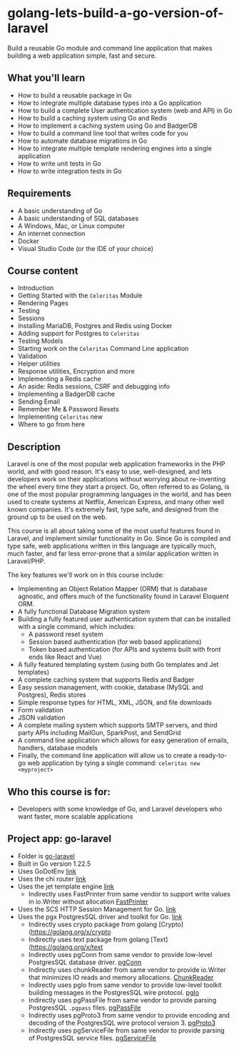 # golang-lets-build-a-go-version-of-laravel
Build a reusable Go module and command line application that makes building a web application simple, fast and secure.

## What you'll learn
- How to build a reusable package in Go
- How to integrate multiple database types into a Go application
- How to build a complete User authentication system (web and API) in Go
- How to build a caching system using Go and Redis
- How to implement a caching system using Go and BadgerDB
- How to build a command line tool that writes code for you
- How to automate database migrations in Go
- How to integrate multiple template rendering engines into a single application
- How to write unit tests in Go
- How to write integration tests in Go

## Requirements
- A basic understanding of Go
- A basic understanding of SQL databases
- A Windows, Mac, or Linux computer
- An internet connection
- Docker
- Visual Studio Code (or the IDE of your choice)

## Course content
- Introduction
- Getting Started with the `Celeritas` Module
- Rendering Pages
- Testing
- Sessions
- Installing MariaDB, Postgres and Redis using Docker
- Adding support for Postgres to `Celeritas`
- Testing Models
- Starting work on the `Celeritas` Command Line application
- Validation
- Helper utilities
- Response utilities, Encryption and more
- Implementing a Redis cache
- An aside: Redis sessions, CSRF and debugging info
- Implementing a BadgerDB cache
- Sending Email
- Remember Me & Password Resets
- Implementing `Celeritas` new <myapp>
- Where to go from here

## Description
Laravel is one of the most popular web application frameworks in the PHP world, and with good reason. It's easy to use, well-designed, and lets developers work on their applications without worrying about re-inventing the wheel every time they start a project. Go, often referred to as Golang, is one of the most popular programming languages in the world, and has been used to create systems at Netflix, American Express, and many other well known companies. It's extremely fast, type safe, and designed from the ground up to be used on the web.

This course is all about taking some of the most useful features found in Laravel, and implement similar functionality in Go. Since Go is compiled and type safe, web applications written in this language are typically much, much faster, and far less error-prone that a similar application written in Laravel/PHP.

The key features we'll work on in this course include:
- Implementing an Object Relation Mapper (ORM) that is database agnostic, and offers much of the functionality found in Laravel Eloquent ORM.
- A fully functional Database Migration system
- Building a fully featured user authentication system that can be installed with a single command, which includes:
    - A password reset system
    - Session based authentication (for web based applications)
    - Token based authentication (for APIs and systems built with front ends like React and Vue)
- A fully featured templating system (using both Go templates and Jet templates)
- A complete caching system that supports Redis and Badger
- Easy session management, with cookie, database (MySQL and Postgres), Redis stores
- Simple response types for HTML, XML, JSON, and file downloads
- Form validation
- JSON validation
- A complete mailing system which supports SMTP servers, and third party APIs including MailGun, SparkPost, and SendGrid
- A command line application which allows for easy generation of emails, handlers, database models
- Finally, the command line application will allow us to create a ready-to-go web application by tying a single command: `celeritas new <myproject>`

## Who this course is for:
- Developers with some knowledge of Go, and Laravel developers who want faster, more scalable applications

## Project app: go-laravel
- Folder is [go-laravel](go-laravel)
- Built in Go version 1.22.5
- Uses GoDotEnv [link](https://github.com/joho/godotenv)
- Uses the chi router [link](https://github.com/go-chi/chi)
- Uses the jet template engine [link](https://github.com/CloudyKit/jet)
  - Indirectly uses FastPrinter from same vendor to support write values in io.Writer without allocation
    [FastPrinter](https://github.com/CloudyKit/fastprinter)
- Uses the SCS HTTP Session Management for Go. [link](https://github.com/alexedwards/scs)
- Uses the pgx PostgresSQL driver and toolkit for Go. [link](https://github.com/jackc/pgx)
  - Indirectly uses crypto package from golang [Crypto](https://golang.org/x/crypto
  - Indirectly uses text package from golang [Text](https://golang.org/x/text
  - Indirectly uses pgConn from same vendor to provide low-level PostgresSQL database driver.
    [pgConn](https://github.com/jackc/pgconn)
  - Indirectly uses chunkReader from same vendor to provide io.Writer that minimizes IO reads and memory allocations.
    [ChunkReader](https://github.com/jackc/chunkreader)
  - Indirectly uses pgIo from same vendor to provide low-level toolkit building messages in the PostgresSQL wire protocol.
    [pgIo](https://github.com/jackc/pgio)
  - Indirectly uses pgPassFile from same vendor to provide parsing PostgresSQL `.pgpass` files.
    [pgPassFile](https://github.com/jackc/pgpassfile)
  - Indirectly uses pgProto3 from same vendor to provide encoding and decoding of the PostgresSQL wire protocol version 3.
    [pgProto3](https://github.com/jackc/pgproto3)
  - Indirectly uses pgServiceFile from same vendor to provide parsing of PostgresSQL service files.
    [pgServiceFile](https://github.com/jackc/pgservicefile)
